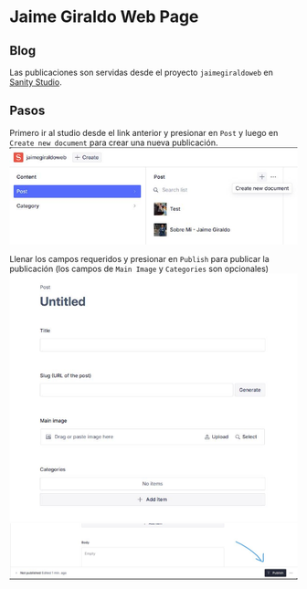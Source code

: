 # Jaime Giraldo Web Page

## Blog

Las publicaciones son servidas desde el proyecto `jaimegiraldoweb` en [Sanity Studio](https://jaimegiraldoweb.sanity.studio/).

## Pasos

Primero ir al studio desde el link anterior y presionar en `Post` y luego en `Create new document` para crear una nueva publicación.
![jaimegiraldo web studio](/docs/image.jpg)

Llenar los campos requeridos y presionar en `Publish` para publicar la publicación (los campos de `Main Image` y `Categories` son opcionales)
![fields](/docs/image-1.jpg)
![Alt text](/docs/image-2.jpg)
